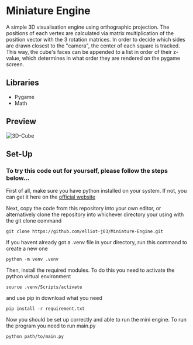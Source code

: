 # Miniature Engine
A simple 3D visualisation engine using orthographic projection. The positions of each vertex are calculated via matrix multiplication of the position vector with the 3 rotation matrices. 
In order to decide which sides are drawn closest to the "camera", the center of each square is tracked. This way, the cube's faces can be appended to a list in order of their z-value, which 
determines in what order they are rendered on the pygame screen.
## Libraries
* Pygame
* Math
## Preview
![3D-Cube](https://github.com/user-attachments/assets/2d3ef756-5980-405b-bd71-5a0b49b88eb5)
## Set-Up
### To try this code out for yourself, please follow the steps below...
First of all, make sure you have python installed on your system. If not, you can get it here on the [official website](https://www.python.org/downloads/) <br>

Next, copy the code from this repository into your own editor, or alternatively clone the repository into whichever directory your using with the git clone command
```console
git clone https://github.com/elliot-j03/Miniature-Engine.git
```
If you havent already got a .venv file in your directory, run this command to create a new one
```console
python -m venv .venv
```
Then, install the required modules. To do this you need to activate the python virtual environment
```console
source .venv/Scripts/activate
```
and use pip in download what you need
```console
pip install -r requirement.txt
```
Now you should be set up correctly and able to run the mini engine. To run the program you need to run main.py
```console
python path/to/main.py
```
